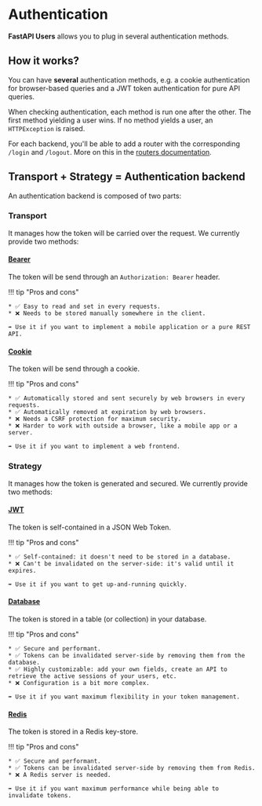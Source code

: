 # Authentication

**FastAPI Users** allows you to plug in several authentication methods.

## How it works?

You can have **several** authentication methods, e.g. a cookie authentication for browser-based queries and a JWT token authentication for pure API queries.

When checking authentication, each method is run one after the other. The first method yielding a user wins. If no method yields a user, an `HTTPException` is raised.

For each backend, you'll be able to add a router with the corresponding `/login` and `/logout`. More on this in the [routers documentation](../routers/index.md).

## Transport + Strategy = Authentication backend

An authentication backend is composed of two parts:

### Transport

It manages how the token will be carried over the request. We currently provide two methods:

#### [Bearer](transports/bearer.md)

The token will be send through an `Authorization: Bearer` header.

!!! tip "Pros and cons"

    * ✅ Easy to read and set in every requests.
    * ❌ Needs to be stored manually somewhere in the client.

    ➡️ Use it if you want to implement a mobile application or a pure REST API.

#### [Cookie](transports/cookie.md)

The token will be send through a cookie.

!!! tip "Pros and cons"

    * ✅ Automatically stored and sent securely by web browsers in every requests.
    * ✅ Automatically removed at expiration by web browsers.
    * ❌ Needs a CSRF protection for maximum security.
    * ❌ Harder to work with outside a browser, like a mobile app or a server.

    ➡️ Use it if you want to implement a web frontend.

### Strategy

It manages how the token is generated and secured. We currently provide two methods:

#### [JWT](strategies/jwt.md)

The token is self-contained in a JSON Web Token.

!!! tip "Pros and cons"

    * ✅ Self-contained: it doesn't need to be stored in a database.
    * ❌ Can't be invalidated on the server-side: it's valid until it expires.

    ➡️ Use it if you want to get up-and-running quickly.

#### [Database](strategies/database.md)

The token is stored in a table (or collection) in your database.

!!! tip "Pros and cons"

    * ✅ Secure and performant.
    * ✅ Tokens can be invalidated server-side by removing them from the database.
    * ✅ Highly customizable: add your own fields, create an API to retrieve the active sessions of your users, etc.
    * ❌ Configuration is a bit more complex.

    ➡️ Use it if you want maximum flexibility in your token management.

#### [Redis](strategies/redis.md)

The token is stored in a Redis key-store.

!!! tip "Pros and cons"

    * ✅ Secure and performant.
    * ✅ Tokens can be invalidated server-side by removing them from Redis.
    * ❌ A Redis server is needed.

    ➡️ Use it if you want maximum performance while being able to invalidate tokens.
